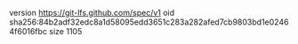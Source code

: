 version https://git-lfs.github.com/spec/v1
oid sha256:84b2adf32edc8a1d58095edd3651c283a282afed7cb9803bd1e02464f6016fbc
size 1105
